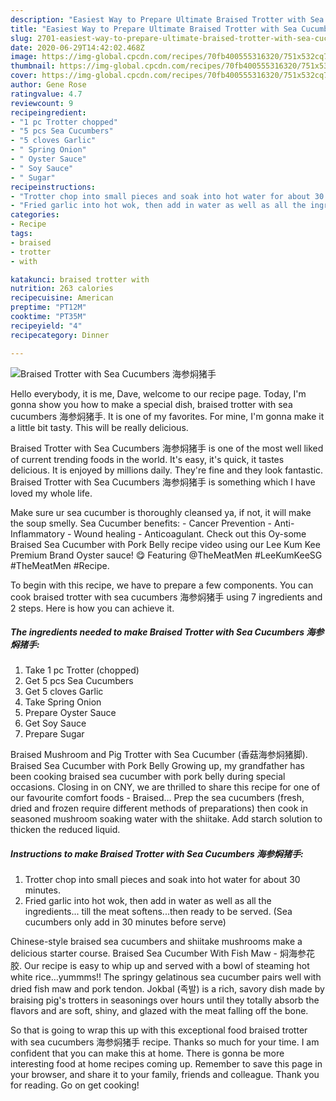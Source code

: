 ```yaml
---
description: "Easiest Way to Prepare Ultimate Braised Trotter with Sea Cucumbers 海参焖猪手"
title: "Easiest Way to Prepare Ultimate Braised Trotter with Sea Cucumbers 海参焖猪手"
slug: 2701-easiest-way-to-prepare-ultimate-braised-trotter-with-sea-cucumbers
date: 2020-06-29T14:42:02.468Z
image: https://img-global.cpcdn.com/recipes/70fb400555316320/751x532cq70/braised-trotter-with-sea-cucumbers-海参焖猪手-recipe-main-photo.jpg
thumbnail: https://img-global.cpcdn.com/recipes/70fb400555316320/751x532cq70/braised-trotter-with-sea-cucumbers-海参焖猪手-recipe-main-photo.jpg
cover: https://img-global.cpcdn.com/recipes/70fb400555316320/751x532cq70/braised-trotter-with-sea-cucumbers-海参焖猪手-recipe-main-photo.jpg
author: Gene Rose
ratingvalue: 4.7
reviewcount: 9
recipeingredient:
- "1 pc Trotter chopped"
- "5 pcs Sea Cucumbers"
- "5 cloves Garlic"
- " Spring Onion"
- " Oyster Sauce"
- " Soy Sauce"
- " Sugar"
recipeinstructions:
- "Trotter chop into small pieces and soak into hot water for about 30 minutes."
- "Fried garlic into hot wok, then add in water as well as all the ingredients... till the meat softens...then ready to be served. (Sea cucumbers only add in 30 minutes before serve)"
categories:
- Recipe
tags:
- braised
- trotter
- with

katakunci: braised trotter with 
nutrition: 263 calories
recipecuisine: American
preptime: "PT12M"
cooktime: "PT35M"
recipeyield: "4"
recipecategory: Dinner

---
```



![Braised Trotter with Sea Cucumbers 海参焖猪手](https://img-global.cpcdn.com/recipes/70fb400555316320/751x532cq70/braised-trotter-with-sea-cucumbers-海参焖猪手-recipe-main-photo.jpg)

Hello everybody, it is me, Dave, welcome to our recipe page. Today, I'm gonna show you how to make a special dish, braised trotter with sea cucumbers 海参焖猪手. It is one of my favorites. For mine, I'm gonna make it a little bit tasty. This will be really delicious.

Braised Trotter with Sea Cucumbers 海参焖猪手 is one of the most well liked of current trending foods in the world. It's easy, it's quick, it tastes delicious. It is enjoyed by millions daily. They're fine and they look fantastic. Braised Trotter with Sea Cucumbers 海参焖猪手 is something which I have loved my whole life.

Make sure ur sea cucumber is thoroughly cleansed ya, if not, it will make the soup smelly. Sea Cucumber benefits: - Cancer Prevention - Anti-Inflammatory - Wound healing - Anticoagulant. Check out this Oy-some Braised Sea Cucumber with Pork Belly recipe video using our Lee Kum Kee Premium Brand Oyster sauce! 😋 Featuring @TheMeatMen #LeeKumKeeSG #TheMeatMen #Recipe.


To begin with this recipe, we have to prepare a few components. You can cook braised trotter with sea cucumbers 海参焖猪手 using 7 ingredients and 2 steps. Here is how you can achieve it.

<!--inarticleads1-->

##### The ingredients needed to make Braised Trotter with Sea Cucumbers 海参焖猪手:

1. Take 1 pc Trotter (chopped)
1. Get 5 pcs Sea Cucumbers
1. Get 5 cloves Garlic
1. Take  Spring Onion
1. Prepare  Oyster Sauce
1. Get  Soy Sauce
1. Prepare  Sugar


Braised Mushroom and Pig Trotter with Sea Cucumber (香菇海参焖猪脚). Braised Sea Cucumber with Pork Belly Growing up, my grandfather has been cooking braised sea cucumber with pork belly during special occasions. Closing in on CNY, we are thrilled to share this recipe for one of our favourite comfort foods - Braised… Prep the sea cucumbers (fresh, dried and frozen require different methods of preparations) then cook in seasoned mushroom soaking water with the shiitake. Add starch solution to thicken the reduced liquid. 

<!--inarticleads2-->

##### Instructions to make Braised Trotter with Sea Cucumbers 海参焖猪手:

1. Trotter chop into small pieces and soak into hot water for about 30 minutes.
1. Fried garlic into hot wok, then add in water as well as all the ingredients... till the meat softens...then ready to be served. (Sea cucumbers only add in 30 minutes before serve)


Chinese-style braised sea cucumbers and shiitake mushrooms make a delicious starter course. Braised Sea Cucumber With Fish Maw - 焖海参花胶. Our recipe is easy to whip up and served with a bowl of steaming hot white rice…yummms!! The springy gelatinous sea cucumber pairs well with dried fish maw and pork tendon. Jokbal (족발) is a rich, savory dish made by braising pig&#39;s trotters in seasonings over hours until they totally absorb the flavors and are soft, shiny, and glazed with the meat falling off the bone. 

So that is going to wrap this up with this exceptional food braised trotter with sea cucumbers 海参焖猪手 recipe. Thanks so much for your time. I am confident that you can make this at home. There is gonna be more interesting food at home recipes coming up. Remember to save this page in your browser, and share it to your family, friends and colleague. Thank you for reading. Go on get cooking!
